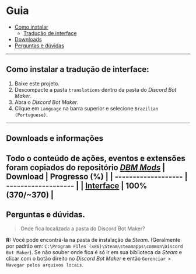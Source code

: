 # Guia
- [Como instalar](#como-instalar-a-tradução-de-interface)
  - [Tradução de interface](#como-instalar-a-tradução-de-interface)
- [Downloads](#downloads-e-informações)
- [Perguntas e dúvidas](#perguntas-e-dúvidas)
** **
## Como instalar a tradução de interface:
1. Baixe este projeto.
2. Descompacte a pasta `translations` dentro da pasta do _Discord Bot Maker_.
3. Abra o _Discord Bot Maker_.
4. Clique em `Language` na barra superior e selecione `Brazilian (Portuguese)`.
---
## Downloads e informações
Todo o conteúdo de ações, eventos e extensões foram copiados do repositório [_DBM Mods_](https://github.com/dbm-network/mods)
|       Download      |  Progresso (%)  |
| ------------------- | ------------------- |
| [Interface](https://minhaskamal.github.io/DownGit/#/home?url=https://github.com/t0piy/DBM_pt-br/tree/main/translations) | 100% (370/~370) |
---
## Perguntas e dúvidas.
> Onde fica localizada a pasta do Discord Bot Maker?  

**R:** Você pode encontrá-la na pasta de instalação da _Steam_. (Geralmente por padrão em: `C:\Program Files (x86)\Steam\steamapps\common\Discord Bot Maker`). Se não souber onde fica é só ir em sua biblioteca da _Steam_ e clicar com o botão direito no _Discord Bot Maker_ e então `Gerenciar > Navegar pelos arquivos locais`.
